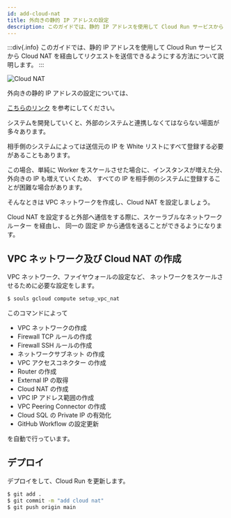 ```yaml
---
id: add-cloud-nat
title: 外向きの静的 IP アドレスの設定
description: このガイドでは、静的 IP アドレスを使用して Cloud Run サービスから Cloud NAT を経由してリクエストを送信できるようにする方法について説明します。
---
```


:::div{.info}
このガイドでは、静的 IP アドレスを使用して Cloud Run サービスから Cloud NAT を経由してリクエストを送信できるようにする方法について説明します。
:::

![Cloud NAT](/imgs/gifs/souls-cloud-nat.gif)

外向きの静的 IP アドレスの設定については、

[こちらのリンク](https://cloud.google.com/run/docs/configuring/static-outbound-ip?hl=ja) を参考にしてください。

システムを開発していくと、外部のシステムと連携しなくてはならない場面が多々あります。

相手側のシステムによっては送信元の IP を White リストにすべて登録する必要があることもあります。

この場合、単純に Worker をスケールさせた場合に、インスタンスが増えた分、外向きの IP も増えていくため、
すべての IP を相手側のシステムに登録することが困難な場合があります。

そんなときは VPC ネットワークを作成し、Cloud NAT を設定しましょう。

Cloud NAT を設定すると外部へ通信をする際に、スケーラブルなネットワークルーター を経由し、
同一の 固定 IP から通信を送ることができるようになります。

## VPC ネットワーク及び Cloud NAT の作成

VPC ネットワーク、ファイヤウォールの設定など、
ネットワークをスケールさせるために必要な設定をします。

```bash
$ souls gcloud compute setup_vpc_nat
```

このコマンドによって

- VPC ネットワークの作成
- Firewall TCP ルールの作成
- Firewall SSH ルールの作成
- ネットワークサブネット の作成
- VPC アクセスコネクター の作成
- Router の作成
- External IP の取得
- Cloud NAT の作成
- VPC IP アドレス範囲の作成
- VPC Peering Connector の作成
- Cloud SQL の Private IP の有効化
- GitHub Workflow の設定更新

を自動で行っています。

## デプロイ

デプロイをして、Cloud Run を更新します。

```bash
$ git add .
$ git commit -m "add cloud nat"
$ git push origin main
```

